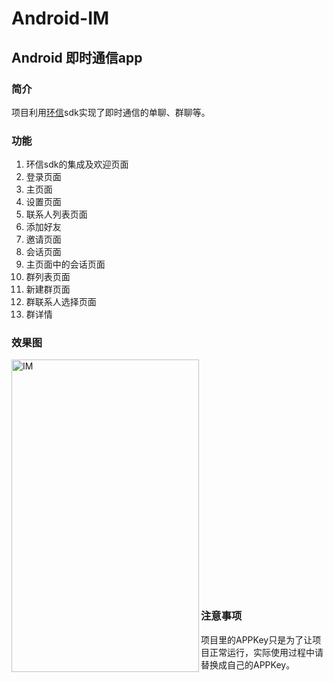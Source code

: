 # Android-IM
## Android 即时通信app
### 简介
项目利用[环信](http://www.easemob.com/)sdk实现了即时通信的单聊、群聊等。
### 功能
1. 环信sdk的集成及欢迎页面
2. 登录页面
3. 主页面
4. 设置页面
5. 联系人列表页面
6. 添加好友
7. 邀请页面
8. 会话页面
9. 主页面中的会话页面
10. 群列表页面
11. 新建群页面
12. 群联系人选择页面
13. 群详情
### 效果图
<img src="https://github.com/AmazingUU/Android-IM/raw/develop/IM/mdPicRes/IM.gif" width = "300" height = "500" alt="IM" align=left /><br><br><br><br><br><br><br><br><br><br><br><br><br><br><br><br><br><br><br><br><br><br>
### 注意事项
项目里的APPKey只是为了让项目正常运行，实际使用过程中请替换成自己的APPKey。








